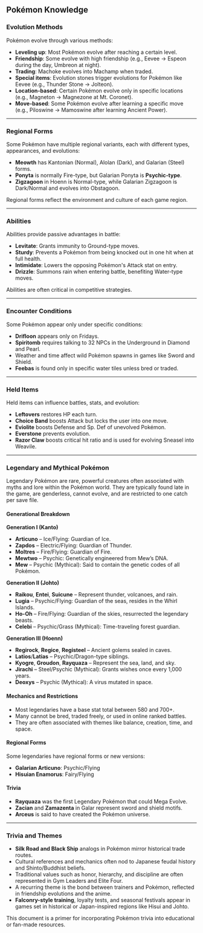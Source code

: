 ## Pokémon Knowledge

### Evolution Methods

Pokémon evolve through various methods:

* **Leveling up**: Most Pokémon evolve after reaching a certain level.
* **Friendship**: Some evolve with high friendship (e.g., Eevee → Espeon during the day, Umbreon at night).
* **Trading**: Machoke evolves into Machamp when traded.
* **Special items**: Evolution stones trigger evolutions for Pokémon like Eevee (e.g., Thunder Stone → Jolteon).
* **Location-based**: Certain Pokémon evolve only in specific locations (e.g., Magneton → Magnezone at Mt. Coronet).
* **Move-based**: Some Pokémon evolve after learning a specific move (e.g., Piloswine → Mamoswine after learning Ancient Power).

---

### Regional Forms

Some Pokémon have multiple regional variants, each with different types, appearances, and evolutions:

* **Meowth** has Kantonian (Normal), Alolan (Dark), and Galarian (Steel) forms.
* **Ponyta** is normally Fire-type, but Galarian Ponyta is **Psychic-type**.
* **Zigzagoon** in Hoenn is Normal-type, while Galarian Zigzagoon is Dark/Normal and evolves into Obstagoon.

Regional forms reflect the environment and culture of each game region.

---

### Abilities

Abilities provide passive advantages in battle:

* **Levitate**: Grants immunity to Ground-type moves.
* **Sturdy**: Prevents a Pokémon from being knocked out in one hit when at full health.
* **Intimidate**: Lowers the opposing Pokémon's Attack stat on entry.
* **Drizzle**: Summons rain when entering battle, benefiting Water-type moves.

Abilities are often critical in competitive strategies.

---

### Encounter Conditions

Some Pokémon appear only under specific conditions:

* **Drifloon** appears only on Fridays.
* **Spiritomb** requires talking to 32 NPCs in the Underground in Diamond and Pearl.
* Weather and time affect wild Pokémon spawns in games like Sword and Shield.
* **Feebas** is found only in specific water tiles unless bred or traded.

---

### Held Items

Held items can influence battles, stats, and evolution:

* **Leftovers** restores HP each turn.
* **Choice Band** boosts Attack but locks the user into one move.
* **Eviolite** boosts Defense and Sp. Def of unevolved Pokémon.
* **Everstone** prevents evolution.
* **Razor Claw** boosts critical hit ratio and is used for evolving Sneasel into Weavile.

---

### Legendary and Mythical Pokémon

Legendary Pokémon are rare, powerful creatures often associated with myths and lore within the Pokémon world. They are typically found late in the game, are genderless, cannot evolve, and are restricted to one catch per save file.

#### Generational Breakdown

**Generation I (Kanto)**
* **Articuno** – Ice/Flying: Guardian of Ice.
* **Zapdos** – Electric/Flying: Guardian of Thunder.
* **Moltres** – Fire/Flying: Guardian of Fire.
* **Mewtwo** – Psychic: Genetically engineered from Mew’s DNA.
* **Mew** – Psychic (Mythical): Said to contain the genetic codes of all Pokémon.

**Generation II (Johto)**
* **Raikou**, **Entei**, **Suicune** – Represent thunder, volcanoes, and rain.
* **Lugia** – Psychic/Flying: Guardian of the seas, resides in the Whirl Islands.
* **Ho-Oh** – Fire/Flying: Guardian of the skies, resurrected the legendary beasts.
* **Celebi** – Psychic/Grass (Mythical): Time-traveling forest guardian.

**Generation III (Hoenn)**
* **Regirock**, **Regice**, **Registeel** – Ancient golems sealed in caves.
* **Latios**/**Latias** – Psychic/Dragon-type siblings.
* **Kyogre**, **Groudon**, **Rayquaza** – Represent the sea, land, and sky.
* **Jirachi** – Steel/Psychic (Mythical): Grants wishes once every 1,000 years.
* **Deoxys** – Psychic (Mythical): A virus mutated in space.

#### Mechanics and Restrictions
* Most legendaries have a base stat total between 580 and 700+.
* Many cannot be bred, traded freely, or used in online ranked battles.
* They are often associated with themes like balance, creation, time, and space.

#### Regional Forms
Some legendaries have regional forms or new versions:
* **Galarian Articuno**: Psychic/Flying
* **Hisuian Enamorus**: Fairy/Flying

#### Trivia
* **Rayquaza** was the first Legendary Pokémon that could Mega Evolve.
* **Zacian** and **Zamazenta** in Galar represent sword and shield motifs.
* **Arceus** is said to have created the Pokémon universe.

---

### Trivia and Themes

* **Silk Road and Black Ship** analogs in Pokémon mirror historical trade routes.
* Cultural references and mechanics often nod to Japanese feudal history and Shinto/Buddhist beliefs.
* Traditional values such as honor, hierarchy, and discipline are often represented in Gym Leaders and Elite Four.
* A recurring theme is the bond between trainers and Pokémon, reflected in friendship evolutions and the anime.
* **Falconry-style training**, loyalty tests, and seasonal festivals appear in games set in historical or Japan-inspired regions like Hisui and Johto.

This document is a primer for incorporating Pokémon trivia into educational or fan-made resources.

